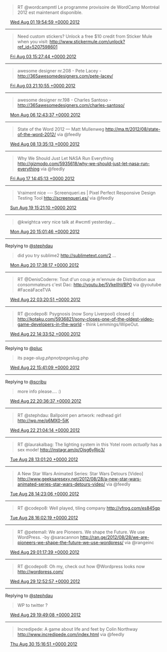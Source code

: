 > RT @wordcampmtl Le programme provisoire de WordCamp Montréal 2012 est maintenant disponible.

<img src="/media/tweet.ico" width="12" /> [Wed Aug 01 19:54:59 +0000 2012](https://twitter.com/eduplessis/status/230753513444085760)

----

> Need custom stickers? Unlock a free $10 credit from Sticker Mule when you visit:  http://www.stickermule.com/unlock?ref_id=5207598601

<img src="/media/tweet.ico" width="12" /> [Fri Aug 03 15:27:44 +0000 2012](https://twitter.com/eduplessis/status/231411032013291520)

----

> awesome designer nr.208 - Pete Lacey - http://365awesomedesigners.com/pete-lacey/

<img src="/media/tweet.ico" width="12" /> [Fri Aug 03 21:10:55 +0000 2012](https://twitter.com/eduplessis/status/231497397300256768)

----

> awesome designer nr.198 - Charles Santoso - http://365awesomedesigners.com/charles-santoso/

<img src="/media/tweet.ico" width="12" /> [Mon Aug 06 12:43:37 +0000 2012](https://twitter.com/eduplessis/status/232456894697058304)

----

> State of the Word 2012 — Matt Mullenweg http://ma.tt/2012/08/state-of-the-word-2012/ via @feedly

<img src="/media/tweet.ico" width="12" /> [Wed Aug 08 13:35:13 +0000 2012](https://twitter.com/eduplessis/status/233194656916193281)

----

> Why We Should Just Let NASA Run Everything http://gizmodo.com/5935618/why-we-should-just-let-nasa-run-everything via @feedly

<img src="/media/tweet.ico" width="12" /> [Fri Aug 17 14:45:13 +0000 2012](https://twitter.com/eduplessis/status/236473764525789185)

----

> Vraiment nice --- Screenqueri.es | Pixel Perfect Responsive Design Testing Tool http://screenqueri.es/ via @feedly

<img src="/media/tweet.ico" width="12" /> [Sun Aug 19 15:21:10 +0000 2012](https://twitter.com/eduplessis/status/237207588473827330)

----

> @kwightca very nice talk at #wcmtl yesterday...

<img src="/media/tweet.ico" width="12" /> [Mon Aug 20 15:01:46 +0000 2012](https://twitter.com/eduplessis/status/237565092881903616)

----

Replying to [@stephdau](https://twitter.com/stephdau/status/237603121583489025)

> did you try sublime2 http://sublimetext.com/2 ...

<img src="/media/tweet.ico" width="12" /> [Mon Aug 20 17:38:17 +0000 2012](https://twitter.com/eduplessis/status/237604481813082112)

----

> RT @DenisCoderre: Tout d'un coup je m'ennuie de Distribution aux consommateurs c'est Dac: http://youtu.be/5VkelIhVBP0 via @youtube #FaceàFaceTVA

<img src="/media/tweet.ico" width="12" /> [Wed Aug 22 03:20:51 +0000 2012](https://twitter.com/eduplessis/status/238113478605426689)

----

> RT @codepo8: Psygnosis (now Sony Liverpool) closed :( http://kotaku.com/5936821/sony-closes-one-of-the-oldest-video-game-developers-in-the-world - think Lemmings/WipeOut.

<img src="/media/tweet.ico" width="12" /> [Wed Aug 22 14:33:52 +0000 2012](https://twitter.com/eduplessis/status/238282849193697280)

----

Replying to [@pluc](https://twitter.com/pluc/status/238299097180815360)

> its page-$slug.php not page$slug.php

<img src="/media/tweet.ico" width="12" /> [Wed Aug 22 15:41:09 +0000 2012](https://twitter.com/eduplessis/status/238299779883487232)

----

Replying to [@scribu](https://twitter.com/scribu/status/238371735588728832)

> more info please.... :)

<img src="/media/tweet.ico" width="12" /> [Wed Aug 22 20:36:37 +0000 2012](https://twitter.com/eduplessis/status/238374138178306048)

----

> RT @stephdau: Ballpoint pen artwork: redhead girl http://wp.me/p6MX0-5iK

<img src="/media/tweet.ico" width="12" /> [Wed Aug 22 21:04:14 +0000 2012](https://twitter.com/eduplessis/status/238381087519301632)

----

> RT @laurakalbag: The lighting system in this Yotel room *actually* has a sex mode! http://instagr.am/p/Ojsg6yRjo3/

<img src="/media/tweet.ico" width="12" /> [Tue Aug 28 13:01:20 +0000 2012](https://twitter.com/eduplessis/status/240433887120076801)

----

> A New Star Wars Animated Series: Star Wars Detours [Video] http://www.geeksaresexy.net/2012/08/28/a-new-star-wars-animated-series-star-wars-detours-video/ via @feedly

<img src="/media/tweet.ico" width="12" /> [Tue Aug 28 14:23:06 +0000 2012](https://twitter.com/eduplessis/status/240454466124533762)

----

> RT @codepo8: Well played, tiling company  http://yfrog.com/es845gp

<img src="/media/tweet.ico" width="12" /> [Tue Aug 28 16:02:19 +0000 2012](https://twitter.com/eduplessis/status/240479431435640833)

----

> RT @petemall: We are Pioneers. We shape the Future. We use WordPress. -by @saracannon http://ran.ge/2012/08/28/we-are-pioneers-we-shape-the-future-we-use-wordpress/ via @rangeinc

<img src="/media/tweet.ico" width="12" /> [Wed Aug 29 01:17:39 +0000 2012](https://twitter.com/eduplessis/status/240619187276488704)

----

> RT @codepo8: Oh my, check out how @Wordpress looks now http://wordpress.com/

<img src="/media/tweet.ico" width="12" /> [Wed Aug 29 12:52:57 +0000 2012](https://twitter.com/eduplessis/status/240794166358077440)

----

Replying to [@stephdau](https://twitter.com/stephdau/status/240897799921745920)

> WP to twitter ?

<img src="/media/tweet.ico" width="12" /> [Wed Aug 29 19:49:08 +0000 2012](https://twitter.com/eduplessis/status/240898900549046272)

----

> Incredipede: A game about life and feet by Colin Northway http://www.incredipede.com/index.html via @feedly

<img src="/media/tweet.ico" width="12" /> [Thu Aug 30 15:16:51 +0000 2012](https://twitter.com/eduplessis/status/241192769102675968)